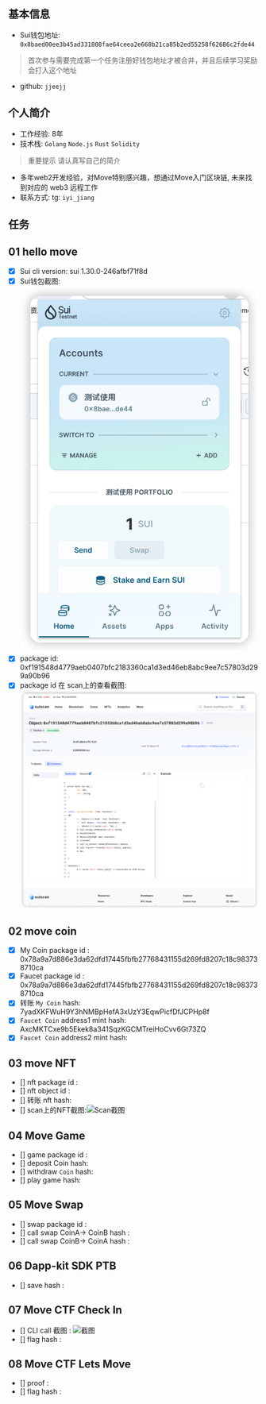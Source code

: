 ## 基本信息
- Sui钱包地址: `0x8baed00ee3b45ad331808fae64ceea2e668b21ca85b2ed55258f62686c2fde44`
> 首次参与需要完成第一个任务注册好钱包地址才被合并，并且后续学习奖励会打入这个地址
- github: `jjeejj`

## 个人简介
- 工作经验: 8年
- 技术栈: `Golang` `Node.js` `Rust` `Solidity`
> 重要提示 请认真写自己的简介
- 多年web2开发经验，对Move特别感兴趣，想通过Move入门区块链, 未来找到对应的 web3 远程工作
- 联系方式: tg: `iyi_jiang`

## 任务

##   01 hello move  
- [x] Sui cli version: sui 1.30.0-246afbf71f8d
- [x] Sui钱包截图: ![Sui钱包截图](./images/sui-wallet.png)
- [x] package id: 0xf191548d4779aeb0407bfc2183360ca1d3ed46eb8abc9ee7c57803d299a90b96
- [x] package id 在 scan上的查看截图:![Scan截图](./images/sui_scan_hello.png)

##   02 move coin
- [x] My Coin package id : 0x78a9a7d886e3da62dfd17445fbfb27768431155d269fd8207c18c983738710ca
- [x] Faucet package id : 0x78a9a7d886e3da62dfd17445fbfb27768431155d269fd8207c18c983738710ca
- [x] 转账 `My Coin` hash: 7yadXKFWuH9Y3hNMBpHefA3xUzY3EqwPicfDfJCPHp8f
- [x] `Faucet Coin` address1 mint hash: AxcMKTCxe9b5Ekek8a341SqzKGCMTreiHoCvv6Gt73ZQ
- [x] `Faucet Coin` address2 mint hash: 

##   03 move NFT
- [] nft package id :
- [] nft object id : 
- [] 转账 nft  hash:
- [] scan上的NFT截图:![Scan截图](./images/你的图片地址)

##   04 Move Game
- [] game package id :
- [] deposit Coin hash:
- [] withdraw `Coin` hash:
- [] play game hash:

##   05 Move Swap
- [] swap package id :
- [] call swap CoinA-> CoinB  hash :
- [] call swap CoinB-> CoinA  hash :

##   06 Dapp-kit SDK PTB
- [] save hash :

##   07 Move CTF Check In
- [] CLI call 截图 : ![截图](./images/你的图片地址)
- [] flag hash :

##   08 Move CTF Lets Move
- [] proof : 
- [] flag hash :
